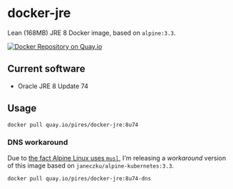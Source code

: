 # docker-jre
Lean (168MB) JRE 8 Docker image, based on `alpine:3.3`.

[![Docker Repository on Quay.io](https://quay.io/repository/pires/docker-jre/status "Docker Repository on Quay.io")](https://quay.io/repository/pires/docker-jre)

## Current software

* Oracle JRE 8 Update 74

## Usage

```
docker pull quay.io/pires/docker-jre:8u74
```

### DNS workaround

Due to [the fact Alpine Linux uses `musl`](https://github.com/gliderlabs/docker-alpine/blob/master/docs/caveats.md#dns), I'm releasing a _workaround_ version of this image based on `janeczku/alpine-kubernetes:3.3`.

```
docker pull quay.io/pires/docker-jre:8u74-dns
```
